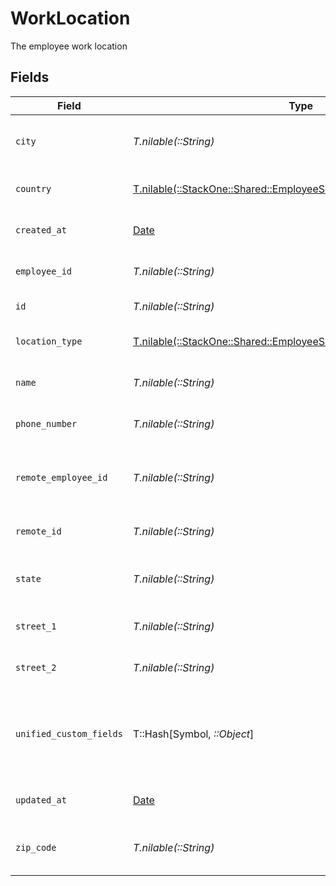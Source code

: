 # WorkLocation

The employee work location


## Fields

| Field                                                                                                                          | Type                                                                                                                           | Required                                                                                                                       | Description                                                                                                                    | Example                                                                                                                        |
| ------------------------------------------------------------------------------------------------------------------------------ | ------------------------------------------------------------------------------------------------------------------------------ | ------------------------------------------------------------------------------------------------------------------------------ | ------------------------------------------------------------------------------------------------------------------------------ | ------------------------------------------------------------------------------------------------------------------------------ |
| `city`                                                                                                                         | *T.nilable(::String)*                                                                                                          | :heavy_minus_sign:                                                                                                             | The city where the location is situated                                                                                        | Grantham                                                                                                                       |
| `country`                                                                                                                      | [T.nilable(::StackOne::Shared::EmployeeSchemasWorkLocationCountry)](../../models/shared/employeeschemasworklocationcountry.md) | :heavy_minus_sign:                                                                                                             | The country code                                                                                                               |                                                                                                                                |
| `created_at`                                                                                                                   | [Date](https://ruby-doc.org/stdlib-2.6.1/libdoc/date/rdoc/Date.html)                                                           | :heavy_minus_sign:                                                                                                             | The created_at date                                                                                                            | 2021-01-01T01:01:01.000Z                                                                                                       |
| `employee_id`                                                                                                                  | *T.nilable(::String)*                                                                                                          | :heavy_minus_sign:                                                                                                             | The employee ID                                                                                                                | 1687-3                                                                                                                         |
| `id`                                                                                                                           | *T.nilable(::String)*                                                                                                          | :heavy_minus_sign:                                                                                                             | Unique identifier                                                                                                              | 8187e5da-dc77-475e-9949-af0f1fa4e4e3                                                                                           |
| `location_type`                                                                                                                | [T.nilable(::StackOne::Shared::EmployeeSchemasLocationType)](../../models/shared/employeeschemaslocationtype.md)               | :heavy_minus_sign:                                                                                                             | The location type                                                                                                              | work                                                                                                                           |
| `name`                                                                                                                         | *T.nilable(::String)*                                                                                                          | :heavy_minus_sign:                                                                                                             | The name of the location                                                                                                       | Woolsthorpe Manor                                                                                                              |
| `phone_number`                                                                                                                 | *T.nilable(::String)*                                                                                                          | :heavy_minus_sign:                                                                                                             | The phone number of the location                                                                                               | +44 1476 860 364                                                                                                               |
| `remote_employee_id`                                                                                                           | *T.nilable(::String)*                                                                                                          | :heavy_minus_sign:                                                                                                             | Provider's unique identifier of the employee                                                                                   | e3cb75bf-aa84-466e-a6c1-b8322b257a48                                                                                           |
| `remote_id`                                                                                                                    | *T.nilable(::String)*                                                                                                          | :heavy_minus_sign:                                                                                                             | Provider's unique identifier                                                                                                   | 8187e5da-dc77-475e-9949-af0f1fa4e4e3                                                                                           |
| `state`                                                                                                                        | *T.nilable(::String)*                                                                                                          | :heavy_minus_sign:                                                                                                             | The state where the location is situated                                                                                       | Lincolnshire                                                                                                                   |
| `street_1`                                                                                                                     | *T.nilable(::String)*                                                                                                          | :heavy_minus_sign:                                                                                                             | The first line of the address                                                                                                  | Water Lane                                                                                                                     |
| `street_2`                                                                                                                     | *T.nilable(::String)*                                                                                                          | :heavy_minus_sign:                                                                                                             | The second line of the address                                                                                                 | Woolsthorpe by Colsterworth                                                                                                    |
| `unified_custom_fields`                                                                                                        | T::Hash[Symbol, *::Object*]                                                                                                    | :heavy_minus_sign:                                                                                                             | Custom Unified Fields configured in your StackOne project                                                                      | {<br/>"my_project_custom_field_1": "REF-1236",<br/>"my_project_custom_field_2": "some other value"<br/>}                       |
| `updated_at`                                                                                                                   | [Date](https://ruby-doc.org/stdlib-2.6.1/libdoc/date/rdoc/Date.html)                                                           | :heavy_minus_sign:                                                                                                             | The updated_at date                                                                                                            | 2021-01-01T01:01:01.000Z                                                                                                       |
| `zip_code`                                                                                                                     | *T.nilable(::String)*                                                                                                          | :heavy_minus_sign:                                                                                                             | The ZIP code/Postal code of the location                                                                                       | NG33 5NR                                                                                                                       |